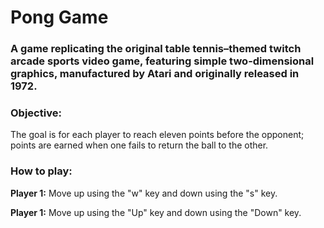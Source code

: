 # Pong Game
### A game replicating the original table tennis–themed twitch arcade sports video game, featuring simple two-dimensional graphics, manufactured by Atari and originally released in 1972.

### Objective:

The goal is for each player to reach eleven points before the opponent; points are earned when one fails to return the ball to the other.

### How to play:

**Player 1:** Move up using the "w" key and down using the "s" key.

**Player 1:** Move up using the "Up" key and down using the "Down" key.




